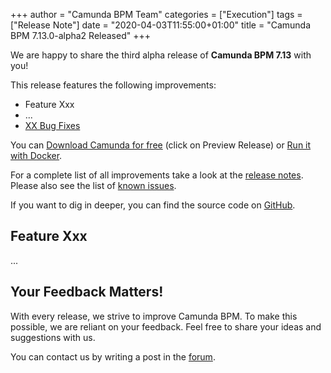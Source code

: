 +++
author = "Camunda BPM Team"
categories = ["Execution"]
tags = ["Release Note"]
date = "2020-04-03T11:55:00+01:00"
title = "Camunda BPM 7.13.0-alpha2 Released"
+++

We are happy to share the third alpha release of **Camunda BPM 7.13** with you!

This release features the following improvements:

* Feature Xxx
* ...
* [XX Bug Fixes](https://jira.camunda.com/issues/?jql=issuetype%20%3D%20%22Bug%20Report%22%20AND%20fixVersion%20%3D%207.13.0-alpha3)

You can [Download Camunda for free](https://camunda.com/download/) (click on Preview Release) or [Run it with Docker](https://hub.docker.com/r/camunda/camunda-bpm-platform/).

For a complete list of all improvements take a look at the [release notes](https://jira.camunda.com/secure/ReleaseNote.jspa?projectId=10230&version=15990).
Please also see the list of [known issues](https://jira.camunda.com/issues/?jql=issuetype%20%3D%20%22Bug%20Report%22%20AND%20fixVersion%20%3D%207.13.0%20AND%20status%20!%3D%20Closed%20).

If you want to dig in deeper, you can find the source code on [GitHub](https://github.com/camunda/camunda-bpm-platform/releases/tag/7.13.0-alpha3).

<!--more-->

## Feature Xxx

...

## Your Feedback Matters!

With every release, we strive to improve Camunda BPM. To make this possible, we are reliant on your feedback. Feel free to share your ideas and suggestions with us.

You can contact us by writing a post in the [forum](https://forum.camunda.org/).
